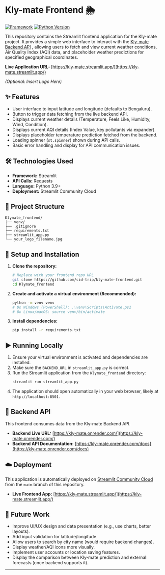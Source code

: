 # Kly-mate Frontend 🌦️

[![Framework](https://img.shields.io/badge/Framework-Streamlit-red.svg)](https://streamlit.io/) [![Python Version](https://img.shields.io/badge/python-3.10%2B-blue.svg)](https://www.python.org/)

This repository contains the Streamlit frontend application for the Kly-mate project. It provides a simple web interface to interact with the [Kly-mate Backend API](https://kly-mate.onrender.com/) , allowing users to fetch and view current weather conditions, Air Quality Index (AQI) data, and placeholder weather predictions for specified geographical coordinates.

**Live Application URL:** [https://kly-mate.streamlit.app/](https://kly-mate.streamlit.app/)

*(Optional: Insert Logo Here)*
## ✨ Features

* User interface to input latitude and longitude (defaults to Bengaluru).
* Button to trigger data fetching from the live backend API.
* Displays current weather details (Temperature, Feels Like, Humidity, Wind, Condition).
* Displays current AQI details (Index Value, key pollutants via expander).
* Displays placeholder temperature prediction fetched from the backend.
* Loading spinner (`st.spinner`) shown during API calls.
* Basic error handling and display for API communication issues.

## 🛠️ Technologies Used

* **Framework:** Streamlit
* **API Calls:** Requests
* **Language:** Python 3.9+
* **Deployment:** Streamlit Community Cloud

## 📂 Project Structure

```text
Klymate_frontend/
├── venv/
├── .gitignore
├── requirements.txt
├── streamlit_app.py
└── your_logo_filename.jpg
```
## 🚀 Setup and Installation

1.  **Clone the repository:**
    ```bash
    # Replace with your frontend repo URL
    git clone https://github.com/sid-trip/kly-mate-frontend.git
    cd Klymate_frontend
    ```

2.  **Create and activate a virtual environment (Recommended):**
    ```bash
    python -m venv venv
    # On Windows (PowerShell): .\venv\Scripts\Activate.ps1
    # On Linux/macOS: source venv/bin/activate
    ```

3.  **Install dependencies:**
    ```bash
    pip install -r requirements.txt
    ```

## ▶️ Running Locally

1.  Ensure your virtual environment is activated and dependencies are installed.
2.  Make sure the `BACKEND_URL` in `streamlit_app.py` is correct.
3.  Run the Streamlit application from the `Klymate_frontend` directory:
    ```bash
    streamlit run streamlit_app.py
    ```
4.  The application should open automatically in your web browser, likely at `http://localhost:8501`.

## 🔗 Backend API

This frontend consumes data from the Kly-mate Backend API.

* **Backend Live URL:** [https://kly-mate.onrender.com/](https://kly-mate.onrender.com/)
* **Backend API Documentation:** [https://kly-mate.onrender.com/docs](https://kly-mate.onrender.com/docs)

## ☁️ Deployment

This application is automatically deployed on [Streamlit Community Cloud](https://streamlit.io/cloud) from the `main` branch of this repository.

* **Live Frontend App:** [https://kly-mate.streamlit.app/](https://kly-mate.streamlit.app/)

## 🔮 Future Work

* Improve UI/UX design and data presentation (e.g., use charts, better layouts).
* Add input validation for latitude/longitude.
* Allow users to search by city name (would require backend changes).
* Display weather/AQI icons more visually.
* Implement user accounts or location saving features.
* Display the comparison between Kly-mate prediction and external forecasts (once backend supports it).

---
